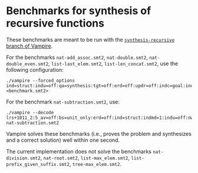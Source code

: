 # Benchmarks for synthesis of recursive functions

These benchmarks are meant to be run with the [`synthesis-recursive` branch of Vampire](https://github.com/vprover/vampire/tree/synthesis-recursive).

For the benchmarks `nat-add_assoc.smt2`, `nat-double.smt2`, `nat-double_even.smt2`, `list-last_elem.smt2`, `list-len_concat.smt2`, use the following configuration:
```
./vampire --forced_options ind=struct:indu=off:qa=synthesis:tgt=off:erd=off:updr=off:indc=goal:indmd=1 <benchmark.smt2>
```
For the benchmark `nat-subtraction.smt2`, use:
```
./vampire --decode lrs+1011_2:5_av=off:bs=unit_only:erd=off:ind=struct:indmd=1:indu=off:nwc=5.0:plsq=on:qa=synthesis:tgt=off:updr=off_300 nat-subtraction.smt2
```

Vampire solves these benchmarks (i.e., proves the problem and synthesizes and a correct solution) well within one second.

The current implementation does not solve the benchmarks `nat-division.smt2`, `nat-root.smt2`, `list-max_elem.smt2`, `list-prefix_given_suffix.smt2`, `tree-max_elem.smt2`.

